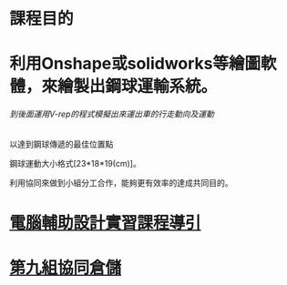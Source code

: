 # 課程目的

# 利用Onshape或solidworks等繪圖軟體，來繪製出鋼球運輸系統。

###### 到後面運用V-rep的程式模擬出來運出車的行走動向及運動

以達到鋼球傳遞的最佳位置點

鋼球運動大小格式\[23\*18\*19\(cm\)\]。

利用協同來做到小組分工合作，能夠更有效率的達成共同目的。

# [電腦輔助設計實習課程導引](https://github.com/mdecourse/cd2018/issues)

# [第九組協同倉儲](https://github.com/s40523236/cd2018#協同產品設計實習-cd9-國立虎尾科技大學-機械設計工程系)



